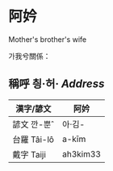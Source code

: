 # 阿妗

Mother's brother's wife

가我兮關係：

## 稱呼 칑·허· _Address_

漢字/諺文 | 阿妗
--- | ---
諺文 깐-뿐ˆ | 아·김-
台羅 Tâi-lô | a-kīm
戴字 Taiji | ah3kim33


